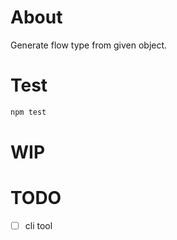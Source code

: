 # About

Generate flow type from given object.

# Test
```bash
npm test
```

# WIP

# TODO 
 - [ ] cli tool
